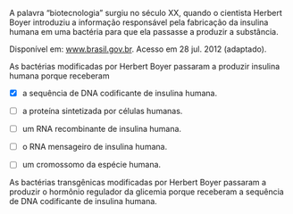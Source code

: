 

A palavra “biotecnologia” surgiu no século XX, quando o cientista Herbert Boyer introduziu a informação responsável pela fabricação da insulina humana em uma bactéria para que ela passasse a produzir a substância.

Disponível em: www.brasil.gov.br. Acesso em 28 jul. 2012 (adaptado).

As bactérias modificadas por Herbert Boyer passaram a produzir insulina humana porque receberam



- [x] a sequência de DNA codificante de insulina humana.
- [ ] a proteína sintetizada por células humanas.
- [ ] um RNA recombinante de insulina humana.
- [ ] o RNA mensageiro de insulina humana.
- [ ] um cromossomo da espécie humana.


As bactérias transgênicas modificadas por Herbert Boyer passaram a produzir o hormônio regulador da glicemia porque receberam a sequência de DNA codificante de insulina humana.
